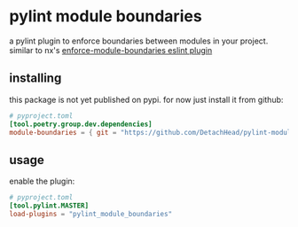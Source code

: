 # pylint module boundaries

a pylint plugin to enforce boundaries between modules in your project. similar to nx's [enforce-module-boundaries eslint plugin](https://nx.dev/core-features/enforce-project-boundaries)

## installing

this package is not yet published on pypi. for now just install it from github:

```toml
# pyproject.toml
[tool.poetry.group.dev.dependencies]
module-boundaries = { git = "https://github.com/DetachHead/pylint-module-boundaries.git", rev = "master" }
```

## usage

enable the plugin:

```toml
# pyproject.toml
[tool.pylint.MASTER]
load-plugins = "pylint_module_boundaries"
```
